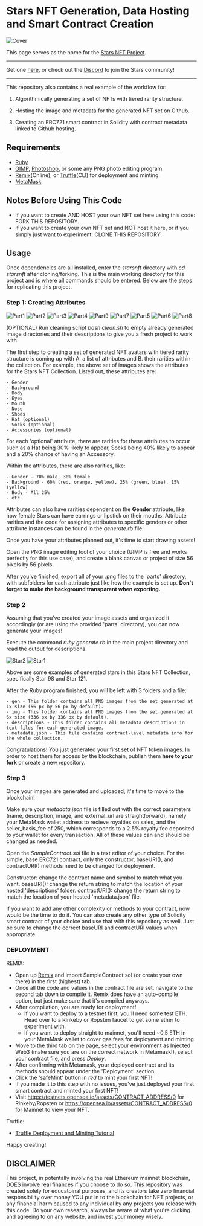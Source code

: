 # Stars NFT Generation, Data Hosting and Smart Contract Creation

![Cover](/coverimage.png)

This page serves as the home for the [Stars NFT Project](https://testnets.opensea.io/collection/stars-s9zeade5qc).

--------------------------------------------------------------------------------------------------------------------------------------------------------------------

Get one [here](https://starsnft.herokuapp.com/),  or check out the [Discord](https://discord.com/invite/pCEdUjqPtk) to join the Stars community!

--------------------------------------------------------------------------------------------------------------------------------------------------------------------

This repository also contains a real example of the workflow for:

1. Algorithmically generating a set of NFTs with tiered rarity structure.

2. Hosting the image and metadata for the generated NFT set on Github.

3. Creating an ERC721 smart contract in Solidity with contract metadata linked to Github hosting.

## Requirements
- [Ruby](https://www.ruby-lang.org/en/)
- [GIMP](https://www.gimp.org/), [Photoshop](https://www.adobe.com/products/photoshop.html), or some any PNG photo editing program.
- [Remix](https://remix.ethereum.org/)(Online), or [Truffle](https://www.trufflesuite.com/truffle)(CLI) for deployment and minting.
- [MetaMask](https://metamask.io/)

## Notes Before Using This Code
-  If you want to create AND HOST your own NFT set here using this code: FORK THIS REPOSITORY.
-  If you want to create your own NFT set and NOT host it here, or if you simply just want to experiment:  CLONE THIS REPOSITORY.

## Usage

Once dependencies are all installed, enter the <i> starsnft </i> directory with <i> cd starsnft </i> after cloning/forking. This is the main working directory for this project and is where all commands should be entered. Below are the steps for replicating this project.

### Step 1: Creating Attributes

![Part1](/parts/bg/bg1.png) ![Part2](/parts/body/body3.png) ![Part3](/parts/eyes/eyes4.png) ![Part4](/parts/mouth/mouth3.png) ![Part9](/parts/nose/nose2.png) ![Part7](/parts/shoes/shoes4.png)
![Part5](/parts/hat/hat1.png) ![Part6](/parts/socks/socks2.png)  ![Part8](/parts/accessories/accessories4.png) 

(OPTIONAL) Run cleaning script <i> bash clean.sh </i> to empty already generated  image directories and their descriptions to give you a fresh project to work with.

The first step to creating a set of generated NFT avatars with tiered rarity structure is coming up with A.  a list of attributes and B. their rarities within the collection.  For example, the above set of images shows the attributes for the Stars NFT Collection. Listed out,  these attributes are:

    - Gender
    - Background
    - Body
    - Eyes
    - Mouth
    - Nose
    - Shoes
    - Hat (optional)
    - Socks (optional)
    - Accessories (optional)
    
For each 'optional'  attribute, there are rarities for these attributes to occur such as a Hat being 30% likely to appear, Socks being 40% likely to appear and a 20% chance of having an Accessory.

Within the attributes, there are also rarities, like:

    - Gender - 70% male, 30% female
    - Background - 60% (red, orange, yellow), 25% (green, blue), 15% (yellow)
    - Body - All 25%
    - etc.
    
Attributes can also have rarities dependent on the <b> Gender </b> attribute, like how female Stars can have earrings or lipstick on their mouths. Attribute rarities and the code for assigning attributes to specific genders or other attribute instances can be found in the <i> generate.rb </i>  file.

Once you have your attributes planned out, it's time to start drawing assets! 

Open the PNG image editing tool of your choice (GIMP is free and works perfectly for this use case), and create a blank canvas or project of size 56 pixels by 56 pixels. 

After you've finished, export all of your .png files to the 'parts' directory, with subfolders for each attribute just like how the example is set up. <b> Don't forget to make the background transparent when exporting. </b>

### Step 2

Assuming that you've created your image assets and organized it accordingly (or are using the provided 'parts' directory), you can now generate your images!

Execute the command <i> ruby generate.rb  </i>  in the main project directory and read the output for descriptions.

![Star2](/images/star-98x6.png) ![Star1](/images/star-121x6.png)

Above are some examples of generated stars in this Stars NFT Collection, specifically Star 98 and Star 121.

After the Ruby program finished, you will be left with 3 folders and a file:

    - gen - This folder contains all PNG images from the set generated at 1x size (56 px by 56 px by default).
    - img - This folder contains all PNG images from the set generated at 6x size (336 px by 336 px by default).
    - descriptions - This folder contains all metadata descriptions in text files for each generated image.
    - metadata.json - This file contains contract-level metadata info for the whole collection.
    
Congratulations! You just generated your first set of NFT token images. In order to host them for access by the blockchain, publish them <b>here to your fork</b> or create a new repository.

### Step 3

Once your images are generated and uploaded, it's time to move to the blockchain!

Make sure your <i> metadata.json </i> file is filled out with the correct parameters (name, description, image, and external_url are straightforward), namely your MetaMask wallet address to recieve royalties on sales, and the seller_basis_fee of 250, which corresponds to a 2.5% royalty fee deposited to your wallet for every transaction. All of these values can and should be changed as needed.

Open the <i> SampleContract.sol </i> file in a text editor of your choice. For the simple, base ERC721 contract, only the constructor, baseURI(), and contractURI() methods need to be changed for deployment.

Constructor: change the contract name and symbol to match what you want.
baseURI(): change the return string to match the location of your hosted 'descriptions' folder.
contractURI(): change the return string to match the location of your hosted 'metadata.json' file.

If you want to add any other complexity or methods to your contract, now would be the time to do it. You can also create any other type of Solidity smart contract of your choice and use that with this repository as well. Just be sure to change the correct baseURI and contractURI values when appropriate.

### DEPLOYMENT

REMIX:

- Open up [Remix](https://remix.ethereum.org/) and import SampleContract.sol (or create your own there) in the first (highest) tab.
- Once all the code and values in the contract file are set, navigate to the second tab down to compile it. Remix does have an auto-compile option, but just make sure that it's compiled anyways.
- After compilation, you are ready for deployment!
    - If you want to deploy to a testnet first, you'll need some test ETH. Head over to a Rinkeby or Ropsten faucet to get some ether to experiment with.
    - If you want to deploy straight to mainnet, you'll need ~0.5 ETH in your MetaMask wallet to cover gas fees for deployment and minting.
- Move to the third tab on the page, select your environment as Injected Web3 (make sure you are on the correct network in Metamask!), select your contract file, and press <i> Deploy</i>.
- After confirming with Metamask, your deployed contract and its methods should appear under the 'Deployment' section.
- Click the 'safeMint' button in <i> red </i> to mint your first NFT!
- If you made it to this step with no issues, you've just deployed your first smart contract and minted your first NFT!
- Visit https://testnets.opensea.io/assets/CONTRACT_ADDRESS/0 for Rinkeby/Ropsten or https://opensea.io/assets/CONTRACT_ADDRESS/0 for Mainnet to view your NFT.

Truffle:

- [Truffle Deployment and Minting Tutorial](https://forum.openzeppelin.com/t/create-an-nft-and-deploy-to-a-public-testnet-using-truffle/2961)

Happy creating!

## DISCLAIMER

This project, in potentally involving the real Ethereum mainnet blockchain, DOES involve real finances if you choose to do so. This repository was created solely for educatoinal purposes, and its creators take zero financial responsibility over money YOU put in to the blockchain for NFT projects, or any financial harm caused to any individual by any projects you release with this code. Do your own research, always be aware of what you're clicking and agreeing to on any website, and invest your money wisely.
